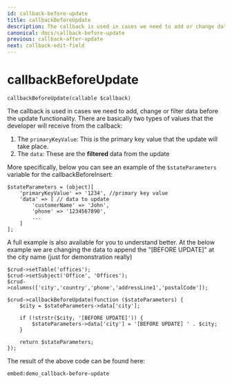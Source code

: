 ```yaml
---
id: callback-before-update
title: callbackBeforeUpdate
description: The callback is used in cases we need to add or change data before the update functionality.
canonical: docs/callback-before-update
previous: callback-after-update
next: callback-edit-field
---
```


# callbackBeforeUpdate

<pre><code class="language-php">callbackBeforeUpdate(callable $callback)</code></pre>

The callback is used in cases we need to add, change or filter data before the update functionality. There are basically two types of values that the developer will receive from the callback:
<ol>
    <li>The <code>primaryKeyValue</code>: This is the primary key value that the update will take place.</li>
    <li>The <code>data</code>: These are the <strong>filtered </strong>data from the update</li>
</ol>

More specifically, below you can see an example of the <code>$stateParameters</code> variable for the callbackBeforeInsert:
<pre><code class="language-php">$stateParameters = (object)[
    'primaryKeyValue' => '1234', //primary key value
    'data' => [ // data to update
        'customerName' => 'John',
        'phone' => '1234567890',
        ...
    ]
];</code></pre>

A full example is also available for you to understand better. At the below example we are changing the data to append the "[BEFORE UPDATE]" at the city name (just for demonstration really)

<pre><code class="language-php">$crud->setTable('offices');
$crud->setSubject('Office', 'Offices');
$crud->columns(['city','country','phone','addressLine1','postalCode']);

$crud->callbackBeforeUpdate(function ($stateParameters) {
    $city = $stateParameters->data['city'];

    if (!strstr($city, '[BEFORE UPDATE]')) {
        $stateParameters->data['city'] = '[BEFORE UPDATE] ' . $city;
    }

    return $stateParameters;
});</code></pre>

The result of the above code can be found here:

`embed:demo_callback-before-update`